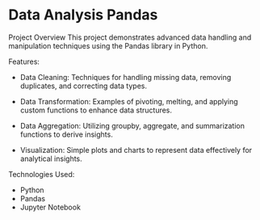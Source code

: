 # Data Analysis Pandas

Project Overview
This project demonstrates advanced data handling and manipulation techniques using the Pandas library in Python. 

Features:

- Data Cleaning: Techniques for handling missing data, removing duplicates, and correcting data types.

- Data Transformation: Examples of pivoting, melting, and applying custom functions to enhance data structures.

- Data Aggregation: Utilizing groupby, aggregate, and summarization functions to derive insights.

- Visualization: Simple plots and charts to represent data effectively for analytical insights.


Technologies Used:
* Python 
* Pandas
* Jupyter Notebook
